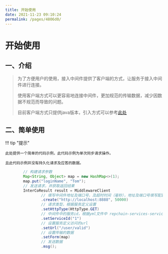 ```yaml
---
title: 开始使用
date: 2021-11-23 09:10:24
permalink: /pages/4806d0/
---
```

# 开始使用

## 一、介绍

> 为了方便用户的使用，接入中间件提供了客户端的方式，让服务于接入中间件进行连接。
> 
> 使用客户端方式可以更容易地连接中间件，更加规范的传输数据，减少因数据不规范而导致的问题。
>
> 目前客户端方式只提供java版本，引入方式可以参考[此处](/pages/600718/#五、引入客户端)

## 二、简单使用

!!! tip "提示"

    此处提供一个简单的代码示例，此代码示例为单次同步请求操作。

    且此代码示例并没有持久化请求及应答的数据。



```java linenums="1"
        // 构建请求参数
        Map<String, Object> map = new HashMap<>(1);
        map.put("loginName", "Tom");
        // 发送请求，并获取返回结果
        InterCoResult result = MiddlewareClient
                // 填写中间件地址及端口号，及超时时间（毫秒），地址及端口号填写配置文件中 middleware-recServer 下的配置
                .create("http://localhost:8888", 50000)
                // 请求类型，根据服务定义设置
                .setHttpType(HttpType.GET)
                // 中间件中的服务id，根据yml文件中 repchain-services-serviceId 配置填写，决定请求哪个服务
                .setServiceId("1")
                // 设置服务定义访问的url
                .setUrl("/user/valid")
                // 设置传输的数据
                .setForm(map)
                // 发送数据
                .msg();
```
